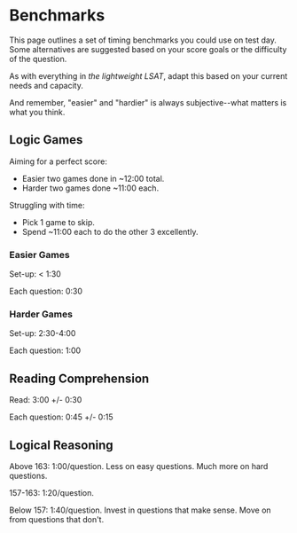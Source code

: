 # Benchmarks

This page outlines a set of timing benchmarks you could use on test day. Some alternatives are suggested based on your score goals or the difficulty of the question.

As with everything in *the lightweight LSAT*, adapt this based on your current needs and capacity.

And remember, "easier" and "hardier" is always subjective--what matters is what you think.

## Logic Games

Aiming for a perfect score:
- Easier two games done in ~12:00 total.
- Harder two games done ~11:00 each.

Struggling with time:
- Pick 1 game to skip.
- Spend ~11:00 each to do the other 3 excellently.

### Easier Games

Set-up: < 1:30

Each question: 0:30

### Harder Games

Set-up: 2:30-4:00

Each question: 1:00

## Reading Comprehension

Read: 3:00 +/- 0:30

Each question: 0:45 +/- 0:15

## Logical Reasoning

Above 163: 1:00/question. Less on easy questions. Much more on hard questions.

157-163: 1:20/question.

Below 157: 1:40/question. Invest in questions that make sense. Move on from questions that don't.
